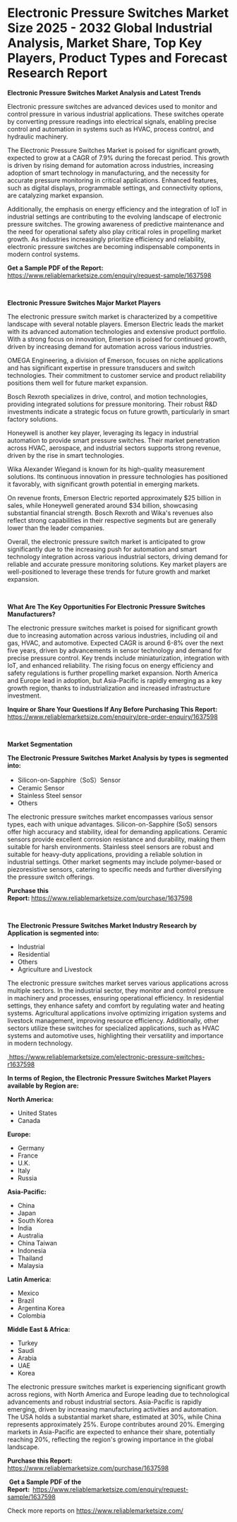 <p><h1>Electronic Pressure Switches Market Size 2025 - 2032 Global Industrial Analysis, Market Share, Top Key Players, Product Types and Forecast Research Report</h1></p><p><strong>Electronic Pressure Switches Market Analysis and Latest Trends</strong></p>
<p><p>Electronic pressure switches are advanced devices used to monitor and control pressure in various industrial applications. These switches operate by converting pressure readings into electrical signals, enabling precise control and automation in systems such as HVAC, process control, and hydraulic machinery.</p><p>The Electronic Pressure Switches Market is poised for significant growth, expected to grow at a CAGR of 7.9% during the forecast period. This growth is driven by rising demand for automation across industries, increasing adoption of smart technology in manufacturing, and the necessity for accurate pressure monitoring in critical applications. Enhanced features, such as digital displays, programmable settings, and connectivity options, are catalyzing market expansion. </p><p>Additionally, the emphasis on energy efficiency and the integration of IoT in industrial settings are contributing to the evolving landscape of electronic pressure switches. The growing awareness of predictive maintenance and the need for operational safety also play critical roles in propelling market growth. As industries increasingly prioritize efficiency and reliability, electronic pressure switches are becoming indispensable components in modern control systems.</p></p>
<p><strong>Get a Sample PDF of the Report:&nbsp;</strong> <a href="https://www.reliablemarketsize.com/enquiry/request-sample/1637598?utm_campaign=3365&utm_medium=2&utm_source=Github&utm_content=ia&utm_term=11042025&utm_id=electronic-pressure-switches">https://www.reliablemarketsize.com/enquiry/request-sample/1637598</a></p>
<p>&nbsp;</p>
<p><strong>Electronic Pressure Switches Major Market Players</strong></p>
<p><p>The electronic pressure switch market is characterized by a competitive landscape with several notable players. Emerson Electric leads the market with its advanced automation technologies and extensive product portfolio. With a strong focus on innovation, Emerson is poised for continued growth, driven by increasing demand for automation across various industries.</p><p>OMEGA Engineering, a division of Emerson, focuses on niche applications and has significant expertise in pressure transducers and switch technologies. Their commitment to customer service and product reliability positions them well for future market expansion.</p><p>Bosch Rexroth specializes in drive, control, and motion technologies, providing integrated solutions for pressure monitoring. Their robust R&D investments indicate a strategic focus on future growth, particularly in smart factory solutions.</p><p>Honeywell is another key player, leveraging its legacy in industrial automation to provide smart pressure switches. Their market penetration across HVAC, aerospace, and industrial sectors supports strong revenue, driven by the rise in smart technologies.</p><p>Wika Alexander Wiegand is known for its high-quality measurement solutions. Its continuous innovation in pressure technologies has positioned it favorably, with significant growth potential in emerging markets.</p><p>On revenue fronts, Emerson Electric reported approximately $25 billion in sales, while Honeywell generated around $34 billion, showcasing substantial financial strength. Bosch Rexroth and Wika's revenues also reflect strong capabilities in their respective segments but are generally lower than the leader companies.</p><p>Overall, the electronic pressure switch market is anticipated to grow significantly due to the increasing push for automation and smart technology integration across various industrial sectors, driving demand for reliable and accurate pressure monitoring solutions. Key market players are well-positioned to leverage these trends for future growth and market expansion.</p></p>
<p>&nbsp;</p>
<p><strong>What Are The Key Opportunities For Electronic Pressure Switches Manufacturers?</strong></p>
<p><p>The electronic pressure switches market is poised for significant growth due to increasing automation across various industries, including oil and gas, HVAC, and automotive. Expected CAGR is around 6-8% over the next five years, driven by advancements in sensor technology and demand for precise pressure control. Key trends include miniaturization, integration with IoT, and enhanced reliability. The rising focus on energy efficiency and safety regulations is further propelling market expansion. North America and Europe lead in adoption, but Asia-Pacific is rapidly emerging as a key growth region, thanks to industrialization and increased infrastructure investment.</p></p>
<p><strong>Inquire or Share Your Questions If Any Before Purchasing This Report:</strong> <a href="https://www.reliablemarketsize.com/enquiry/pre-order-enquiry/1637598?utm_campaign=3365&utm_medium=2&utm_source=Github&utm_content=ia&utm_term=11042025&utm_id=electronic-pressure-switches">https://www.reliablemarketsize.com/enquiry/pre-order-enquiry/1637598</a></p>
<p>&nbsp;</p>
<p><strong>Market Segmentation</strong></p>
<p><strong>The Electronic Pressure Switches Market Analysis by types is segmented into:</strong></p>
<p><ul><li>Silicon-on-Sapphire（SoS）Sensor</li><li>Ceramic Sensor</li><li>Stainless Steel sensor</li><li>Others</li></ul></p>
<p><p>The electronic pressure switches market encompasses various sensor types, each with unique advantages. Silicon-on-Sapphire (SoS) sensors offer high accuracy and stability, ideal for demanding applications. Ceramic sensors provide excellent corrosion resistance and durability, making them suitable for harsh environments. Stainless steel sensors are robust and suitable for heavy-duty applications, providing a reliable solution in industrial settings. Other market segments may include polymer-based or piezoresistive sensors, catering to specific needs and further diversifying the pressure switch offerings.</p></p>
<p><strong>Purchase this Report:&nbsp;</strong><a href="https://www.reliablemarketsize.com/purchase/1637598?utm_campaign=3365&utm_medium=2&utm_source=Github&utm_content=ia&utm_term=11042025&utm_id=electronic-pressure-switches">https://www.reliablemarketsize.com/purchase/1637598</a></p>
<p>&nbsp;</p>
<p><strong>The Electronic Pressure Switches Market Industry Research by Application is segmented into:</strong></p>
<p><ul><li>Industrial</li><li>Residential</li><li>Others</li><li>Agriculture and Livestock</li></ul></p>
<p><p>The electronic pressure switches market serves various applications across multiple sectors. In the industrial sector, they monitor and control pressure in machinery and processes, ensuring operational efficiency. In residential settings, they enhance safety and comfort by regulating water and heating systems. Agricultural applications involve optimizing irrigation systems and livestock management, improving resource efficiency. Additionally, other sectors utilize these switches for specialized applications, such as HVAC systems and automotive uses, highlighting their versatility and importance in modern technology.</p></p>
<p><a href="https://www.reliablemarketsize.com/electronic-pressure-switches-r1637598?utm_campaign=3365&utm_medium=2&utm_source=Github&utm_content=ia&utm_term=11042025&utm_id=electronic-pressure-switches">&nbsp;https://www.reliablemarketsize.com/electronic-pressure-switches-r1637598</a></p>
<p><strong>In terms of Region, the Electronic Pressure Switches Market Players available by Region are:</strong></p>
<p>
    <p> <strong> North America: </strong>
        <ul>
            <li>United States</li>
            <li>Canada</li>
        </ul>
        </p> 
    <p> <strong> Europe: </strong>
        <ul>
            <li>Germany</li>
            <li>France</li>
            <li>U.K.</li>
            <li>Italy</li>
            <li>Russia</li>
        </ul>
        </p> 
    <p> <strong> Asia-Pacific: </strong>
        <ul>
            <li>China</li>
            <li>Japan</li>
            <li>South Korea</li>
            <li>India</li>
            <li>Australia</li>
            <li>China Taiwan</li>
            <li>Indonesia</li>
            <li>Thailand</li>
            <li>Malaysia</li>
        </ul>
        </p> 
    <p> <strong> Latin America: </strong>
        <ul>
            <li>Mexico</li>
            <li>Brazil</li>
            <li>Argentina Korea</li>
            <li>Colombia</li>
        </ul>
        </p> 
    <p> <strong> Middle East & Africa: </strong>
        <ul>
            <li>Turkey</li>
            <li>Saudi</li>
            <li>Arabia</li>
            <li>UAE</li>
            <li>Korea</li>
        </ul>
    </p>
    </p>
<p><p>The electronic pressure switches market is experiencing significant growth across regions, with North America and Europe leading due to technological advancements and robust industrial sectors. Asia-Pacific is rapidly emerging, driven by increasing manufacturing activities and automation. The USA holds a substantial market share, estimated at 30%, while China represents approximately 25%. Europe contributes around 20%. Emerging markets in Asia-Pacific are expected to enhance their share, potentially reaching 20%, reflecting the region's growing importance in the global landscape.</p></p>
<p><strong>Purchase this Report: </strong><a href="https://www.reliablemarketsize.com/purchase/1637598?utm_campaign=3365&utm_medium=2&utm_source=Github&utm_content=ia&utm_term=11042025&utm_id=electronic-pressure-switches">https://www.reliablemarketsize.com/purchase/1637598</a></p>
<p>&nbsp;<strong>Get a Sample PDF of the Report:&nbsp;&nbsp;</strong><a href="https://www.reliablemarketsize.com/enquiry/request-sample/1637598?utm_campaign=3365&utm_medium=2&utm_source=Github&utm_content=ia&utm_term=11042025&utm_id=electronic-pressure-switches">https://www.reliablemarketsize.com/enquiry/request-sample/1637598</a></p>
<p><strong></strong></p>
<p>Check more reports on <a href="https://www.reliablemarketsize.com/?utm_campaign=3365&utm_medium=2&utm_source=Github&utm_content=ia&utm_term=11042025&utm_id=electronic-pressure-switches">https://www.reliablemarketsize.com/</a></p>